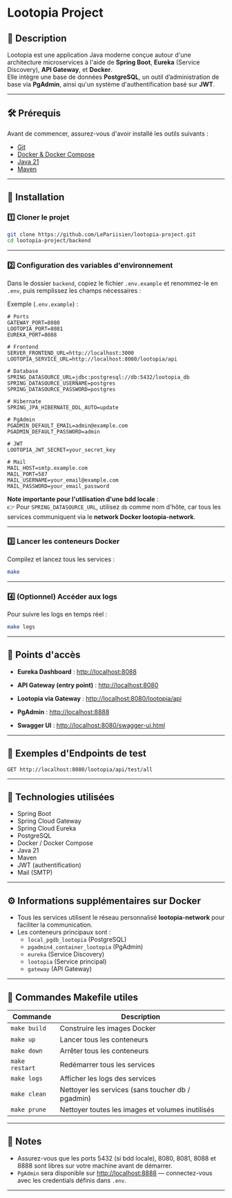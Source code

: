 # Lootopia Project

## 📌 Description

Lootopia est une application Java moderne conçue autour d'une architecture microservices à l'aide de **Spring Boot**, **Eureka** (Service Discovery), **API Gateway**, et **Docker**.  
Elle intègre une base de données **PostgreSQL**, un outil d’administration de base via **PgAdmin**, ainsi qu'un système d'authentification basé sur **JWT**.

---

## 🛠️ Prérequis

Avant de commencer, assurez-vous d'avoir installé les outils suivants :

- [Git](https://git-scm.com/)
- [Docker & Docker Compose](https://www.docker.com/)
- [Java 21](https://jdk.java.net/21/)
- [Maven](https://maven.apache.org/)

---

## 🚀 Installation

### 1️⃣ Cloner le projet

```bash
git clone https://github.com/LePariisien/lootopia-project.git
cd lootopia-project/backend
```

---

### 2️⃣ Configuration des variables d'environnement

Dans le dossier `backend`, copiez le fichier `.env.example` et renommez-le en `.env`, puis remplissez les champs nécessaires :

Exemple (`.env.example`) :

```env
# Ports
GATEWAY_PORT=8080
LOOTOPIA_PORT=8081
EUREKA_PORT=8088

# Frontend
SERVER_FRONTEND_URL=http://localhost:3000
LOOTOPIA_SERVICE_URL=http://localhost:8080/lootopia/api

# Database
SPRING_DATASOURCE_URL=jdbc:postgresql://db:5432/lootopia_db
SPRING_DATASOURCE_USERNAME=postgres
SPRING_DATASOURCE_PASSWORD=postgres

# Hibernate
SPRING_JPA_HIBERNATE_DDL_AUTO=update

# PgAdmin
PGADMIN_DEFAULT_EMAIL=admin@example.com
PGADMIN_DEFAULT_PASSWORD=admin

# JWT
LOOTOPIA_JWT_SECRET=your_secret_key

# Mail
MAIL_HOST=smtp.example.com
MAIL_PORT=587
MAIL_USERNAME=your_email@example.com
MAIL_PASSWORD=your_email_password
```

**Note importante pour l'utilisation d'une bdd locale** :  
👉 Pour `SPRING_DATASOURCE_URL`, utilisez `db` comme nom d'hôte, car tous les services communiquent via le **network Docker lootopia-network**.

---

### 3️⃣ Lancer les conteneurs Docker

Compilez et lancez tous les services :

```bash
make
```

---

### 4️⃣ (Optionnel) Accéder aux logs

Pour suivre les logs en temps réel :

```bash
make logs
```

---

## 📡 Points d'accès

- **Eureka Dashboard** : [http://localhost:8088](http://localhost:8088)
- **API Gateway (entry point)** : [http://localhost:8080](http://localhost:8080)
- **Lootopia via Gateway** : [http://localhost:8080/lootopia/api](http://localhost:8080/lootopia/api)
- **PgAdmin** : [http://localhost:8888](http://localhost:8888)

- **Swagger UI** : [http://localhost:8080/swagger-ui.html](http://localhost:8080/swagger-ui.html)

---

## 🧪 Exemples d'Endpoints de test

```http
GET http://localhost:8080/lootopia/api/test/all
```

---

## 🧰 Technologies utilisées

- Spring Boot
- Spring Cloud Gateway
- Spring Cloud Eureka
- PostgreSQL
- Docker / Docker Compose
- Java 21
- Maven
- JWT (authentification)
- Mail (SMTP)

---

## ⚙️ Informations supplémentaires sur Docker

- Tous les services utilisent le réseau personnalisé **lootopia-network** pour faciliter la communication.
- Les conteneurs principaux sont :
  - `local_pgdb_lootopia` (PostgreSQL)
  - `pgadmin4_container_lootopia` (PgAdmin)
  - `eureka` (Service Discovery)
  - `lootopia` (Service principal)
  - `gateway` (API Gateway)

---

## 🧹 Commandes Makefile utiles

| Commande       | Description                                       |
| -------------- | ------------------------------------------------- |
| `make build`   | Construire les images Docker                      |
| `make up`      | Lancer tous les conteneurs                        |
| `make down`    | Arrêter tous les conteneurs                       |
| `make restart` | Redémarrer tous les services                      |
| `make logs`    | Afficher les logs des services                    |
| `make clean`   | Nettoyer les services (sans toucher db / pgadmin) |
| `make prune`   | Nettoyer toutes les images et volumes inutilisés  |

---

## 📜 Notes

- Assurez-vous que les ports 5432 (si bdd locale), 8080, 8081, 8088 et 8888 sont libres sur votre machine avant de démarrer.
- `PgAdmin` sera disponible sur [http://localhost:8888](http://localhost:8888) — connectez-vous avec les credentials définis dans `.env`.

---
